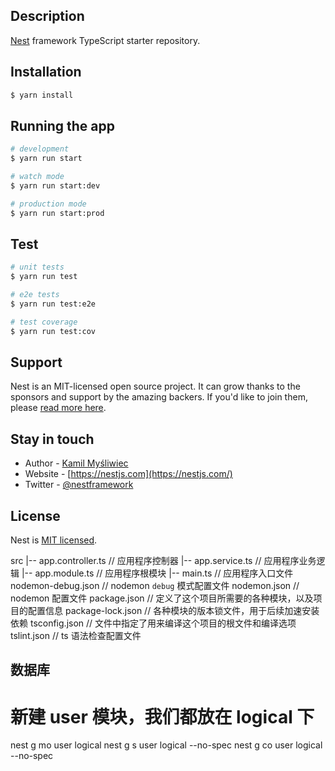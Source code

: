 ## Description

[Nest](https://github.com/nestjs/nest) framework TypeScript starter repository.

## Installation

```bash
$ yarn install
```

## Running the app

```bash
# development
$ yarn run start

# watch mode
$ yarn run start:dev

# production mode
$ yarn run start:prod
```

## Test

```bash
# unit tests
$ yarn run test

# e2e tests
$ yarn run test:e2e

# test coverage
$ yarn run test:cov
```

## Support

Nest is an MIT-licensed open source project. It can grow thanks to the sponsors and support by the amazing backers. If you'd like to join them, please [read more here](https://docs.nestjs.com/support).

## Stay in touch

- Author - [Kamil Myśliwiec](https://kamilmysliwiec.com)
- Website - [https://nestjs.com](https://nestjs.com/)
- Twitter - [@nestframework](https://twitter.com/nestframework)

## License

Nest is [MIT licensed](LICENSE).

src
 |-- app.controller.ts  // 应用程序控制器
 |-- app.service.ts     // 应用程序业务逻辑
 |-- app.module.ts      // 应用程序根模块
 |-- main.ts                  // 应用程序入口文件
nodemon-debug.json  // nodemon `debug` 模式配置文件
nodemon.json        // nodemon 配置文件
package.json        // 定义了这个项目所需要的各种模块，以及项目的配置信息
package-lock.json   // 各种模块的版本锁文件，用于后续加速安装依赖
tsconfig.json       // 文件中指定了用来编译这个项目的根文件和编译选项
tslint.json         // ts 语法检查配置文件


## 数据库
# 新建 user 模块，我们都放在 logical 下
nest g mo user logical
nest g s user logical --no-spec
nest g co user logical --no-spec

